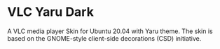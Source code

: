# VLC Yaru Dark

A VLC media player Skin for Ubuntu 20.04 with Yaru theme. The skin is based on the GNOME-style client-side decorations (CSD) initiative.